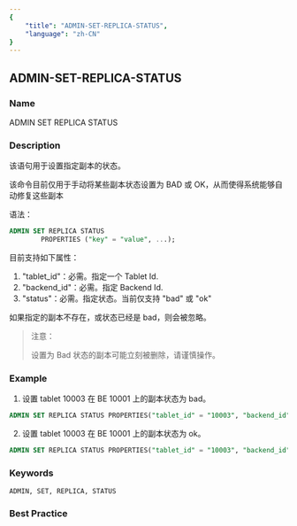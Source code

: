 ```yaml
---
{
    "title": "ADMIN-SET-REPLICA-STATUS",
    "language": "zh-CN"
}
---
```


<!--
Licensed to the Apache Software Foundation (ASF) under one
or more contributor license agreements.  See the NOTICE file
distributed with this work for additional information
regarding copyright ownership.  The ASF licenses this file
to you under the Apache License, Version 2.0 (the
"License"); you may not use this file except in compliance
with the License.  You may obtain a copy of the License at

  http://www.apache.org/licenses/LICENSE-2.0

Unless required by applicable law or agreed to in writing,
software distributed under the License is distributed on an
"AS IS" BASIS, WITHOUT WARRANTIES OR CONDITIONS OF ANY
KIND, either express or implied.  See the License for the
specific language governing permissions and limitations
under the License.
-->

## ADMIN-SET-REPLICA-STATUS

### Name

ADMIN SET REPLICA STATUS

### Description

该语句用于设置指定副本的状态。

该命令目前仅用于手动将某些副本状态设置为 BAD 或 OK，从而使得系统能够自动修复这些副本

语法：

```sql
ADMIN SET REPLICA STATUS
        PROPERTIES ("key" = "value", ...);
```

 目前支持如下属性：

1. "tablet_id"：必需。指定一个 Tablet Id.
2. "backend_id"：必需。指定 Backend Id.
3.  "status"：必需。指定状态。当前仅支持 "bad" 或 "ok"

如果指定的副本不存在，或状态已经是 bad，则会被忽略。

> 注意：
>
>  设置为 Bad 状态的副本可能立刻被删除，请谨慎操作。

### Example

 1. 设置 tablet 10003 在 BE 10001 上的副本状态为 bad。

```sql
ADMIN SET REPLICA STATUS PROPERTIES("tablet_id" = "10003", "backend_id" = "10001", "status" = "bad");
```

2. 设置 tablet 10003 在 BE 10001 上的副本状态为 ok。

```sql
ADMIN SET REPLICA STATUS PROPERTIES("tablet_id" = "10003", "backend_id" = "10001", "status" = "ok");
```

### Keywords

    ADMIN, SET, REPLICA, STATUS

### Best Practice

